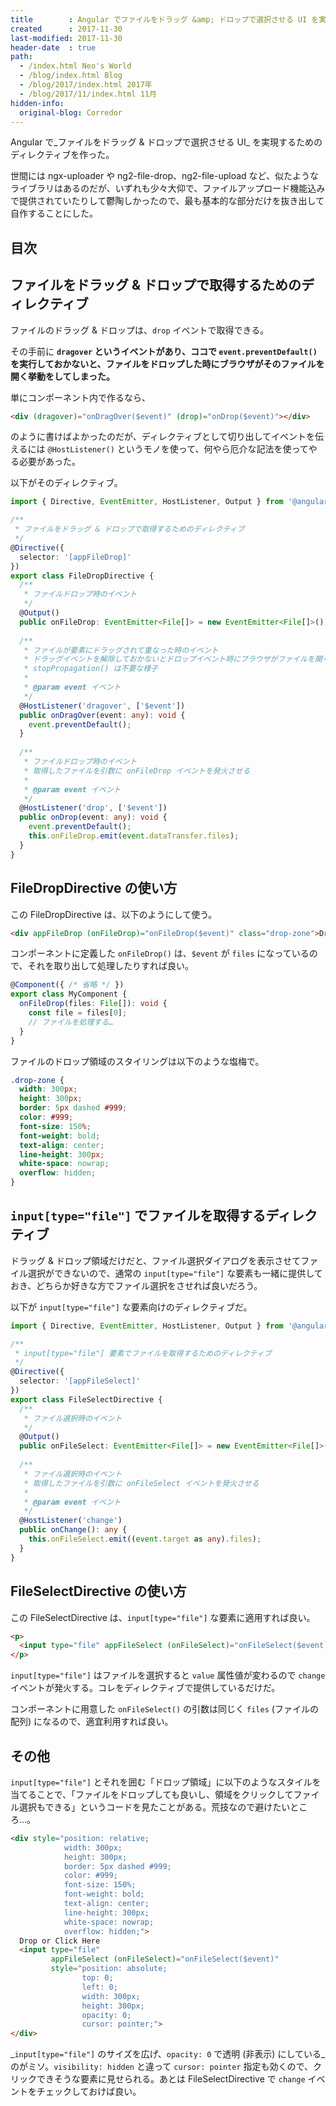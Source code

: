 ```yaml
---
title        : Angular でファイルをドラッグ &amp; ドロップで選択させる UI を実現するディレクティブ
created      : 2017-11-30
last-modified: 2017-11-30
header-date  : true
path:
  - /index.html Neo's World
  - /blog/index.html Blog
  - /blog/2017/index.html 2017年
  - /blog/2017/11/index.html 11月
hidden-info:
  original-blog: Corredor
---
```


Angular で_ファイルをドラッグ & ドロップで選択させる UI_ を実現するためのディレクティブを作った。

世間には ngx-uploader や ng2-file-drop、ng2-file-upload など、似たようなライブラリはあるのだが、いずれも少々大仰で、ファイルアップロード機能込みで提供されていたりして鬱陶しかったので、最も基本的な部分だけを抜き出して自作することにした。

## 目次

## ファイルをドラッグ & ドロップで取得するためのディレクティブ

ファイルのドラッグ & ドロップは、`drop` イベントで取得できる。

その手前に **`dragover` というイベントがあり、ココで `event.preventDefault()` を実行しておかないと、ファイルをドロップした時にブラウザがそのファイルを開く挙動をしてしまった。**

単にコンポーネント内で作るなら、

```html
<div (dragover)="onDragOver($event)" (drop)="onDrop($event)"></div>
```

のように書けばよかったのだが、ディレクティブとして切り出してイベントを伝えるには `@HostListener()` というモノを使って、何やら厄介な記法を使ってやる必要があった。

以下がそのディレクティブ。

```typescript
import { Directive, EventEmitter, HostListener, Output } from '@angular/core';

/**
 * ファイルをドラッグ & ドロップで取得するためのディレクティブ
 */
@Directive({
  selector: '[appFileDrop]'
})
export class FileDropDirective {
  /**
   * ファイルドロップ時のイベント
   */
  @Output()
  public onFileDrop: EventEmitter<File[]> = new EventEmitter<File[]>();
  
  /**
   * ファイルが要素にドラッグされて重なった時のイベント
   * ドラッグイベントを解除しておかないとドロップイベント時にブラウザがファイルを開く動作をしてしまう
   * stopPropagation() は不要な様子
   * 
   * @param event イベント
   */
  @HostListener('dragover', ['$event'])
  public onDragOver(event: any): void {
    event.preventDefault();
  }
  
  /**
   * ファイルドロップ時のイベント
   * 取得したファイルを引数に onFileDrop イベントを発火させる
   * 
   * @param event イベント
   */
  @HostListener('drop', ['$event'])
  public onDrop(event: any): void {
    event.preventDefault();
    this.onFileDrop.emit(event.dataTransfer.files);
  }
}
```

## FileDropDirective の使い方

この FileDropDirective は、以下のようにして使う。

```html
<div appFileDrop (onFileDrop)="onFileDrop($event)" class="drop-zone">Drop Here</div>
```

コンポーネントに定義した `onFileDrop()` は、`$event` が `files` になっているので、それを取り出して処理したりすれば良い。

```typescript
@Component({ /* 省略 */ })
export class MyComponent {
  onFileDrop(files: File[]): void {
    const file = files[0];
    // ファイルを処理する…
  }
}
```

ファイルのドロップ領域のスタイリングは以下のような塩梅で。

```css
.drop-zone {
  width: 300px;
  height: 300px;
  border: 5px dashed #999;
  color: #999;
  font-size: 150%;
  font-weight: bold;
  text-align: center;
  line-height: 300px;
  white-space: nowrap;
  overflow: hidden;
}
```

## `input[type="file"]` でファイルを取得するディレクティブ

ドラッグ & ドロップ領域だけだと、ファイル選択ダイアログを表示させてファイル選択ができないので、通常の `input[type="file"]` な要素も一緒に提供しておき、どちらか好きな方でファイル選択をさせれば良いだろう。

以下が `input[type="file"]` な要素向けのディレクティブだ。

```typescript
import { Directive, EventEmitter, HostListener, Output } from '@angular/core';

/**
 * input[type="file"] 要素でファイルを取得するためのディレクティブ
 */
@Directive({
  selector: '[appFileSelect]'
})
export class FileSelectDirective {
  /**
   * ファイル選択時のイベント
   */
  @Output()
  public onFileSelect: EventEmitter<File[]> = new EventEmitter<File[]>();
  
  /**
   * ファイル選択時のイベント
   * 取得したファイルを引数に onFileSelect イベントを発火させる
   * 
   * @param event イベント
   */
  @HostListener('change')
  public onChange(): any {
    this.onFileSelect.emit((event.target as any).files);
  }
}
```

## FileSelectDirective の使い方

この FileSelectDirective は、`input[type="file"]` な要素に適用すれば良い。

```html
<p>
  <input type="file" appFileSelect (onFileSelect)="onFileSelect($event)">
</p>
```

`input[type="file"]` はファイルを選択すると `value` 属性値が変わるので `change` イベントが発火する。コレをディレクティブで提供しているだけだ。

コンポーネントに用意した `onFileSelect()` の引数は同じく `files` (ファイルの配列) になるので、適宜利用すれば良い。

## その他

`input[type="file"]` とそれを囲む「ドロップ領域」に以下のようなスタイルを当てることで、「ファイルをドロップしても良いし、領域をクリックしてファイル選択もできる」というコードを見たことがある。荒技なので避けたいところ…。

```html
<div style="position: relative;
            width: 300px;
            height: 300px;
            border: 5px dashed #999;
            color: #999;
            font-size: 150%;
            font-weight: bold;
            text-align: center;
            line-height: 300px;
            white-space: nowrap;
            overflow: hidden;">
  Drop or Click Here
  <input type="file"
         appFileSelect (onFileSelect)="onFileSelect($event)"
         style="position: absolute;
                top: 0;
                left: 0;
                width: 300px;
                height: 300px;
                opacity: 0;
                cursor: pointer;">
</div>
```

_`input[type="file"]` のサイズを広げ、`opacity: 0` で透明 (非表示) にしている_のがミソ。`visibility: hidden` と違って `cursor: pointer` 指定も効くので、クリックできそうな要素に見せられる。あとは FileSelectDirective で `change` イベントをチェックしておけば良い。
